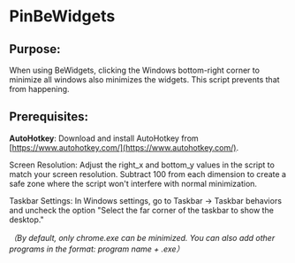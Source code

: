 # PinBeWidgets

## Purpose:
When using BeWidgets, clicking the Windows bottom-right corner to minimize all windows also minimizes the widgets. This script prevents that from happening.

## Prerequisites:
**AutoHotkey**: Download and install AutoHotkey from [https://www.autohotkey.com/](https://www.autohotkey.com/).

Screen Resolution: Adjust the right_x and bottom_y values in the script to match your screen resolution. Subtract 100 from each dimension to create a safe zone where the script won't interfere with normal minimization.

Taskbar Settings: In Windows settings, go to Taskbar -> Taskbar behaviors and uncheck the option "Select the far corner of the taskbar to show the desktop."

*（By default, only chrome.exe can be minimized. You can also add other programs in the format: program name + .exe）*
